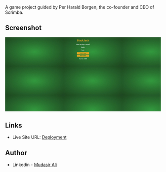 A game project guided by Per Harald Borgen, the co-founder and CEO of Scrimba.

## Screenshot

![](Screenshot.png)

## Links

- Live Site URL: [Deployment](https://iqadmat.github.io/blackjack/)

## Author

- Linkedin - [Mudasir Ali](https://www.linkedin.com/in/iqadmat/)
